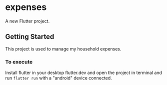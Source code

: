 # expenses

A new Flutter project.

## Getting Started

This project is used to manage my household expenses. 

### To execute

Install flutter in your desktop flutter.dev and open the project in terminal and run ``` flutter run ``` with a "android" device connected.
